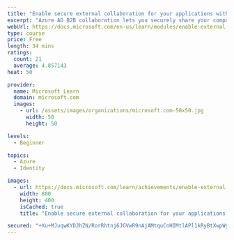 ```yaml
---
title: "Enable secure external collaboration for your applications with Azure AD B2B"
excerpt: "Azure AD B2B collaboration lets you securely share your company's applications and services with guest users from any other organization, while maintaining control over your own corporate data."
webUrl: https://docs.microsoft.com/en-us/learn/modules/enable-external-collaboration-with-b2b/
type: course
price: Free
length: 34 mins
ratings:
  count: 21
  average: 4.857143
heat: 50

provider:
  name: Microsoft Learn
  domain: microsoft.com
  images:
    - url: /assets/images/organizations/microsoft.com-50x50.jpg
      width: 50
      height: 50

levels:
  - Beginner

topics:
  - Azure
  - Identity

images:
  - url: https://docs.microsoft.com/learn/achievements/enable-external-collaboration-with-b2b-social.png
    width: 800
    height: 400
    isCached: true
    title: "Enable secure external collaboration for your applications with Azure AD B2B"

secured: "+Xu+MJuqwKYDJhZN/RorRhtnj6JGVwR9nAjAMtquCnHIMtlAPl1kRyBtXwpWyiHu6SlWwrx+yoLJPgkgJSTK7L4VresElze+uMdGpn2OLsR2XiLviUG/S1XyvCeT771xrQZ81UzudQPRoXZvlJWNEeSK4YZjtvd536EPRSfF7TxDk09z4uJ3Xth5OACtkZ3w4chyXe9YopEZeYX8k9UX7oadlyHQD8xveGIYR1xaB2IU7xQii4XCXDDr5NQZ4sJBp3iJ2Vx6FW+f+nR3tuBFT042jActAM79WDSwZcsbI9bAEZFS4cdzPlj3cfJO2dDReWPXeE1nQhXWKIAnDI7pMtxZf4WBnquwoGAVk87+Iqla9C8oZKzyqKsaocsSXRLDeq7Xe7xcpnnAfYfTHgxUIg==;qNXGgQb6x13byqQUTcQ50A=="
---
```


